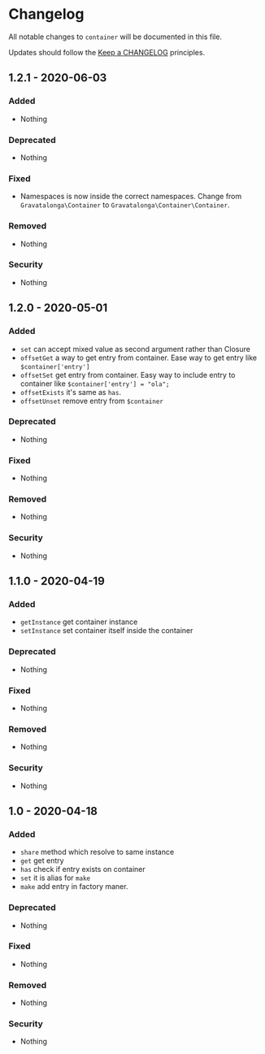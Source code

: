 # Changelog

All notable changes to `container` will be documented in this file.

Updates should follow the [Keep a CHANGELOG](http://keepachangelog.com/) principles.

## 1.2.1 - 2020-06-03

### Added
- Nothing

### Deprecated
- Nothing

### Fixed
- Namespaces is now inside the correct namespaces. Change from `Gravatalonga\Container` to `Gravatalonga\Container\Container`.  

### Removed
- Nothing

### Security
- Nothing


## 1.2.0 - 2020-05-01

### Added
- `set` can accept mixed value as second argument rather than Closure   
- `offsetGet` a way to get entry from container. Ease way to get entry like `$container['entry']`  
- `offsetSet` get entry from container. Easy way to include entry to container like `$container['entry'] = "ola";`  
- `offsetExists` it's same as `has`.  
- `offsetUnset` remove entry from `$container`    

### Deprecated
- Nothing

### Fixed
- Nothing

### Removed
- Nothing

### Security
- Nothing


## 1.1.0 - 2020-04-19

### Added
- `getInstance` get container instance  
- `setInstance` set container itself inside the container  

### Deprecated
- Nothing

### Fixed
- Nothing

### Removed
- Nothing

### Security
- Nothing


## 1.0 - 2020-04-18

### Added
- `share` method which resolve to same instance  
- `get` get entry  
- `has` check if entry exists on container  
- `set` it is alias for `make`  
- `make` add entry in factory maner.  

### Deprecated
- Nothing

### Fixed
- Nothing

### Removed
- Nothing

### Security
- Nothing
